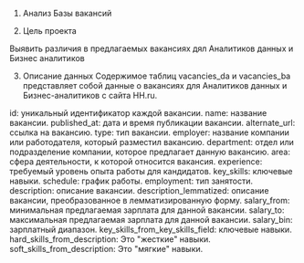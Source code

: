 1. Анализ Базы вакансий

2. Цель проекта

Выявить различия в предлагаемых вакансиях дял Аналитиков данных и Бизнес аналитиков

3. Описание данных Содержимое таблиц vacancies_da и vacancies_ba представляет собой данные о вакансиях для Аналитиков данных и Бизнес-аналитиков с сайта HH.ru.

id: уникальный идентификатор каждой вакансии.
name: название вакансии.
published_at: дата и время публикации вакансии.
alternate_url: ссылка на вакансию.
type: тип вакансии.
employer: название компании или работодателя, который разместил вакансию.
department: отдел или подразделение компании, которое предлагает данную вакансию.
area: сфера деятельности, к которой относится вакансия.
experience: требуемый уровень опыта работы для кандидатов.
key_skills: ключевые навыки.
schedule: график работы.
employment: тип занятости.
description: описание вакансии.
description_lemmatized: описание вакансии, преобразованное в лемматизированную форму.
salary_from: минимальная предлагаемая зарплата для данной вакансии.
salary_to: максимальная предлагаемая зарплата для данной вакансии.
salary_bin: зарплатный диапазон.
key_skills_from_key_skills_field: ключевые навыки.
hard_skills_from_description: Это "жесткие" навыки.
soft_skills_from_description: Это "мягкие" навыки.
